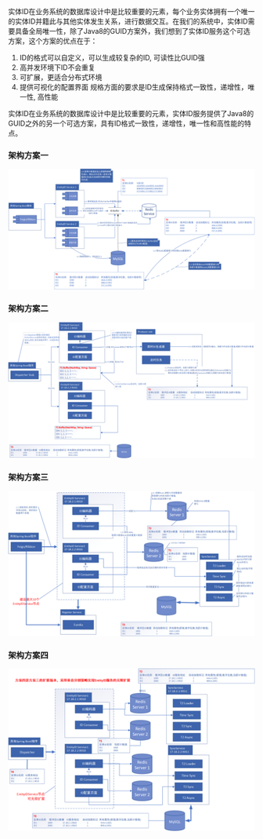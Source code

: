 实体ID在业务系统的数据库设计中是比较重要的元素，每个业务实体拥有一个唯一的实体ID并籍此与其他实体发生关系，进行数据交互。在我们的系统中，实体ID需要具备全局唯一性，除了Java8的GUID方案外，我们想到了实体ID服务这个可选方案，这个方案的优点在于：
1.  ID的格式可以自定义，可以生成较复杂的ID, 可读性比GUID强
2.  高并发环境下ID不会重复
3.  可扩展，更适合分布式环境
4.  提供可视化的配置界面
规格方面的要求是ID生成保持格式一致性，递增性，唯一性, 高性能

实体ID在业务系统的数据库设计中是比较重要的元素，实体ID服务提供了Java8的GUID之外的另一个可选方案，具有ID格式一致性，递增性，唯一性和高性能的特点。

### 架构方案一
![](EntityIDService架构v1.0.png)

### 架构方案二
![](EntityIDService架构v1.1.png)



### 架构方案三

![](EntityIDService架构v1.2.png)

### 架构方案四

![](EntityIDService架构v1.3.png)